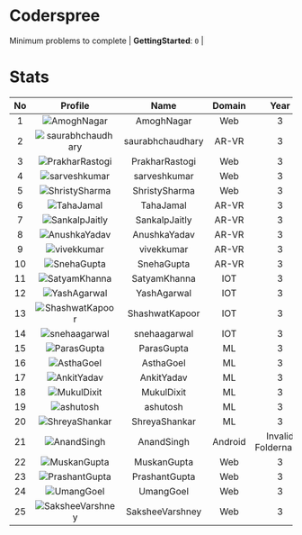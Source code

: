 
Coderspree
==========
  


Minimum problems to complete | **GettingStarted**: `0` |   

# Stats
  

|No|Profile|Name|Domain|Year|Solved|
| :---: | :---: | :---: | :---: | :---: | :---: |
|1|![AmoghNagar](https://avatars.githubusercontent.com/u/66239105?v=4&s=100)|AmoghNagar|Web|3|7|
|2|![saurabhchaudhary](https://avatars.githubusercontent.com/u/54533861?v=4&s=100)|saurabhchaudhary|AR-VR|3|3|
|3|![PrakharRastogi](https://avatars.githubusercontent.com/u/73363063?v=4&s=100)|PrakharRastogi|Web|3|2|
|4|![sarveshkumar](https://avatars.githubusercontent.com/u/58571739?v=4&s=100)|sarveshkumar|Web|3|2|
|5|![ShristySharma](https://avatars.githubusercontent.com/u/63495575?v=4&s=100)|ShristySharma|Web|3|2|
|6|![TahaJamal](https://avatars.githubusercontent.com/u/60614154?v=4&s=100)|TahaJamal|AR-VR|3|1|
|7|![SankalpJaitly](https://avatars.githubusercontent.com/u/63491937?v=4&s=100)|SankalpJaitly|AR-VR|3|1|
|8|![AnushkaYadav](https://avatars.githubusercontent.com/u/63538061?v=4&s=100)|AnushkaYadav|AR-VR|3|1|
|9|![vivekkumar](https://avatars.githubusercontent.com/u/60609162?v=4&s=100)|vivekkumar|AR-VR|3|1|
|10|![SnehaGupta](https://avatars.githubusercontent.com/u/63196333?v=4&s=100)|SnehaGupta|AR-VR|3|1|
|11|![SatyamKhanna](https://avatars.githubusercontent.com/u/52063544?v=4&s=100)|SatyamKhanna|IOT|3|1|
|12|![YashAgarwal](https://avatars.githubusercontent.com/u/59206738?v=4&s=100)|YashAgarwal|IOT|3|1|
|13|![ShashwatKapoor](https://avatars.githubusercontent.com/u/74201117?v=4&s=100)|ShashwatKapoor|IOT|3|1|
|14|![snehaagarwal](https://avatars.githubusercontent.com/u/91549661?v=4&s=100)|snehaagarwal|IOT|3|1|
|15|![ParasGupta](https://avatars.githubusercontent.com/u/60445527?v=4&s=100)|ParasGupta|ML|3|1|
|16|![AsthaGoel](https://avatars.githubusercontent.com/u/62610706?v=4&s=100)|AsthaGoel|ML|3|1|
|17|![AnkitYadav](https://avatars.githubusercontent.com/u/66520710?v=4&s=100)|AnkitYadav|ML|3|1|
|18|![MukulDixit](https://avatars.githubusercontent.com/u/55882740?v=4&s=100)|MukulDixit|ML|3|1|
|19|![ashutosh](https://avatars.githubusercontent.com/u/60190101?v=4&s=100)|ashutosh|ML|3|1|
|20|![ShreyaShankar](https://avatars.githubusercontent.com/u/65847819?v=4&s=100)|ShreyaShankar|ML|3|1|
|21|![AnandSingh](https://avatars.githubusercontent.com/u/55613029?v=4&s=100)|AnandSingh|Android|Invalid Foldername|1|
|22|![MuskanGupta](https://avatars.githubusercontent.com/u/83127546?v=4&s=100)|MuskanGupta|Web|3|1|
|23|![PrashantGupta](https://avatars.githubusercontent.com/u/53941491?v=4&s=100)|PrashantGupta|Web|3|1|
|24|![UmangGoel](https://avatars.githubusercontent.com/u/63296710?v=4&s=100)|UmangGoel|Web|3|1|
|25|![SaksheeVarshney](https://avatars.githubusercontent.com/u/66488392?v=4&s=100)|SaksheeVarshney|Web|3|1|
